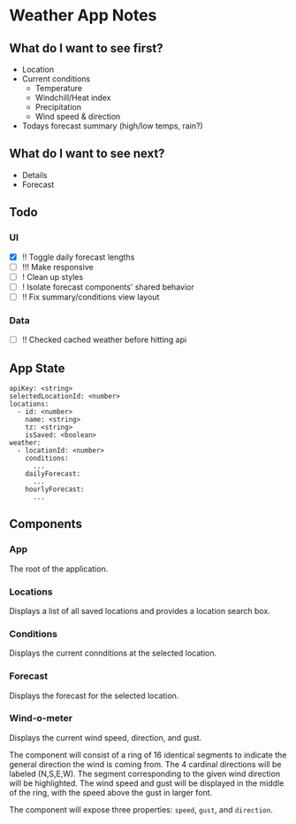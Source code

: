 # Weather App Notes

## What do I want to see first?
- Location
- Current conditions
  - Temperature
  - Windchill/Heat index
  - Precipitation
  - Wind speed & direction
- Todays forecast summary (high/low temps, rain?)

## What do I want to see next?
- Details
- Forecast

## Todo
### UI
- [x] !! Toggle daily forecast lengths
- [ ] !!! Make responsive
- [ ] ! Clean up styles
- [ ] ! Isolate forecast components' shared behavior
- [ ] !! Fix summary/conditions view layout

### Data
- [ ] !! Checked cached weather before hitting api

## App State
```
apiKey: <string>
selectedLocationId: <number>
locations:
  - id: <number>
    name: <string>
    tz: <string>
    isSaved: <boolean>
weather:
  - locationId: <number>
    conditions:
      ...
    dailyForecast:
      ...
    hourlyForecast:
      ...
```

## Components
### App
The root of the application.

### Locations
Displays a list of all saved locations and provides a location search box.

### Conditions
Displays the current connditions at the selected location.

### Forecast
Displays the forecast for the selected location.

### Wind-o-meter
Displays the current wind speed, direction, and gust.

The component will consist of a ring of 16 identical segments to indicate the general direction the wind is coming from. The 4 cardinal directions will be labeled (N,S,E,W). The segment corresponding to the given wind direction will be highlighted. The wind speed and gust will be displayed in the middle of the ring, with the speed above the gust in larger font.

The component will expose three properties: `speed`, `gust`, and `direction`.